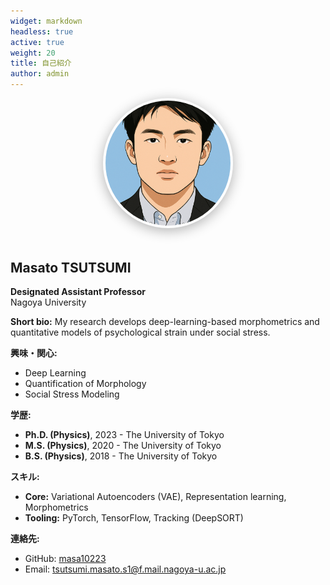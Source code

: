 ```yaml
---
widget: markdown
headless: true
active: true
weight: 20
title: 自己紹介
author: admin
---
```


<div id="about"></div>

<div style="text-align: center; margin-bottom: 2rem;">
  <img src="/uploads/profile.png" alt="Masato Tsutsumi" style="width: 200px; height: 200px; border-radius: 50%; object-fit: cover; margin-bottom: 1rem; border: 4px solid rgba(255, 255, 255, 0.2); box-shadow: 0 4px 20px rgba(0, 0, 0, 0.3);">
</div>

## Masato TSUTSUMI
**Designated Assistant Professor**  
Nagoya University

**Short bio:** My research develops deep-learning-based morphometrics and quantitative models of psychological strain under social stress.

**興味・関心:**
- Deep Learning
- Quantification of Morphology  
- Social Stress Modeling

**学歴:**
- **Ph.D. (Physics)**, 2023 - The University of Tokyo
- **M.S. (Physics)**, 2020 - The University of Tokyo
- **B.S. (Physics)**, 2018 - The University of Tokyo

**スキル:**
- **Core:** Variational Autoencoders (VAE), Representation learning, Morphometrics
- **Tooling:** PyTorch, TensorFlow, Tracking (DeepSORT)

**連絡先:**
- GitHub: [masa10223](https://github.com/masa10223)
- Email: tsutsumi.masato.s1@f.mail.nagoya-u.ac.jp
